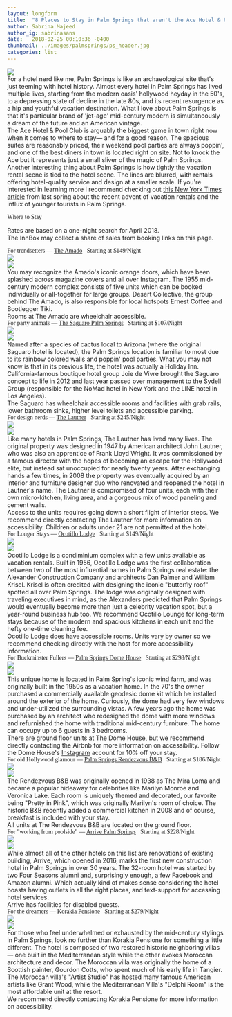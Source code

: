 ```yaml
---
layout: longform
title:  "8 Places to Stay in Palm Springs that aren't the Ace Hotel & Pool Club"
author: Sabrina Majeed
author_ig: sabrinasans
date:   2018-02-25 00:10:36 -0400
thumbnail: ../images/palmsprings/ps_header.jpg
categories: list
---
```


<img class="mt4-ns mt3 mb4-ns mb3" src="/images/palmsprings/ps_header.jpg">

<p class="pb4" style="max-width: 650px; margin: auto;">
For a hotel nerd like me, Palm Springs is like an archaeological site that's just teeming with hotel history. Almost every hotel in Palm Springs has lived multiple lives, starting from the modern oasis' hollywood heyday in the 50's, to a depressing state of decline in the late 80s, and its recent resurgence as a hip and youthful vacation destination. What I love about Palm Springs is that it's particular brand of 'jet-age' mid-century modern is simultaneously a dream of the future and an American vintage.
</p>

<p class="pb4" style="max-width: 650px; margin: auto;">
The Ace Hotel & Pool Club is arguably the biggest game in town right now when it comes to where to stay— and for a good reason. The spacious suites are reasonably priced, their weekend pool parties are always poppin', and one of the best diners in town is located right on site. Not to knock the Ace but it represents just a small sliver of the magic of Palm Springs.
</p>

<p class="pb4" style="max-width: 650px; margin: auto;">
Another interesting thing about Palm Springs is how tightly the vacation rental scene is tied to the hotel scene. The lines are blurred, with rentals offering hotel-quality service and design at a smaller scale. If you're interested in learning more I recommend checking out <a href="https://www.nytimes.com/2017/03/04/style/palm-springs-hotels-airbnb-vacation-rental-homes.html">this New York Times article</a> from last spring about the recent advent of vacation rentals and the influx of younger tourists in Palm Springs.
</p>

<p class="tc f2 mt4 mb0" style="font-family: 'Gilroy-ExtraBold'">Where to Stay</p>
<p class="tc f6 light-silver mb4">Rates are based on a one-night search for April 2018. <br>The InnBox may collect a share of sales from booking links on this page.</p>

<p class="f3 pb3 pt3 lh-title" style="max-width: 650px; margin: auto; font-family: 'Gilroy-ExtraBold'">For trendsetters — <a href="http://thedesertcollective.com/the-amado-property/" target="_blank" class="link underline-hover orange">The Amado</a><span class="f5 light-silver">&nbsp; &nbsp;Starting at $149/Night</span></p>
<div class="fl w-100 w-50-ns pr1-ns mb1 mb0-ns">
<img src="../images/palmsprings/amado_1.jpg">
</div>
<div class="fl w-100 w-50-ns pl1-ns mb3">
<img src="../images/palmsprings/amado_2.jpg">
</div>
<p class="pb3" style="max-width: 650px; margin: auto;">You may recognize the Amado's iconic orange doors, which have been splashed across magazine covers and all over Instagram. The 1955 mid-century modern complex consists of five units which can be booked individually or all-together for large groups. Desert Collective, the group behind The Amado, is also responsible for local hotspots Ernest Coffee and Bootlegger Tiki.</p>
<p style="max-width: 650px; margin: auto;" class="f6 i pb4 light-silver">Rooms at The Amado are wheelchair accessible.</p>

<p class="f3 pb3 pt3 lh-title" style="max-width: 650px; margin: auto; font-family: 'Gilroy-ExtraBold'">For party animals — <a href="http://www.booking.com/hotel/us/the-saguaro.html?aid=1452227&no_rooms=1&group_adults=1" target="_blank" class="link underline-hover orange">The Saguaro Palm Springs</a><span class="f5 light-silver">&nbsp; &nbsp;Starting at $107/Night</span></p>
<div class="fl w-100 w-50-ns pr1-ns mb1 mb0-ns">
<img src="../images/palmsprings/saguaro_1.jpg">
</div>
<div class="fl w-100 w-50-ns pl1-ns mb3">
<img src="../images/palmsprings/saguaro_2.jpg">
</div>
<p class="pb3" style="max-width: 650px; margin: auto;">Named after a species of cactus local to Arizona (where the original Saguaro hotel is located), the Palm Springs location is familiar to most due to its rainbow colored walls and poppin' pool parties. What you may not know is that in its previous life, the hotel was actually a Holiday Inn. California-famous boutique hotel group Joie de Vivre brought the Saguaro concept to life in 2012 and last year passed over management to the Sydell Group (responsible for the NoMad hotel in New York and the LINE hotel in Los Angeles).</p>
<p style="max-width: 650px; margin: auto;" class="f6 i pb4 light-silver">The Saguaro has wheelchair accessible rooms and facilities with grab rails, lower bathroom sinks, higher level toilets and accessible parking.</p>


<p id="anchor" class="f3 pb3 pt3 lh-title" style="max-width: 650px; margin: auto; font-family: 'Gilroy-ExtraBold'">For design nerds — <a href="https://www.thelautner.com/" target="_blank" class="link underline-hover orange">The Lautner</a><span class="f5 light-silver">&nbsp; &nbsp;Starting at $245/Night</span></p>
<div class="fl w-100 w-50-ns pr1-ns mb1 mb0-ns">
<img src="../images/palmsprings/lautner_1.jpg">
</div>
<div class="fl w-100 w-50-ns pl1-ns mb3">
<img src="../images/palmsprings/lautner_2.jpg">
</div>
<p class="pb3" style="max-width: 650px; margin: auto;">Like many hotels in Palm Springs, The Lautner has lived many lives. The original property was designed in 1947 by American architect John Lautner, who was also an apprentice of Frank Lloyd Wright. It was commissioned by a famous director with the hopes of becoming an escape for the Hollywood elite, but instead sat unoccupied for nearly twenty years. After exchanging hands a few times, in 2008 the property was eventually acquired by an interior and furniture designer duo who renovated and reopened the hotel in Lautner's name. The Lautner is compromised of four units, each with their own micro-kitchen, living area, and a gorgeous mix of wood paneling and cement walls.</p>
<p style="max-width: 650px; margin: auto;" class="f6 i pb4 light-silver">Access to the units requires going down a short flight of interior steps. We recommend directly contacting The Lautner for more information on accessibility. Children or adults under 21 are not permitted at the hotel.</p>

<p class="f3 pb3 pt3 lh-title" style="max-width: 650px; margin: auto; font-family: 'Gilroy-ExtraBold'">For Longer Stays — <a href="https://www.ocotillolodge.com/" target="_blank" class="link underline-hover orange">Ocotillo Lodge</a><span class="f5 light-silver">&nbsp; &nbsp;Starting at $149/Night</span></p>
<div class="fl w-100 w-50-ns pr1-ns mb1 mb0-ns">
<img src="../images/palmsprings/ocotillo_1.jpg">
</div>
<div class="fl w-100 w-50-ns pl1-ns mb3">
<img src="../images/palmsprings/ocotillo_2.jpg">
</div>
<p class="pb3" style="max-width: 650px; margin: auto;">Ocotillo Lodge is a condiminium complex with a few units available as vacation rentals. Built in 1956, Ocotillo Lodge was the first collaboration between two of the most influential names in Palm Springs real estate: the Alexander Construction Company and architects Dan Palmer and William Krisel. Krisel is often credited with designing the iconic "butterfly roof" spotted all over Palm Springs. The lodge was originally designed with traveling executives in mind, as the Alexanders predicted that Palm Springs would eventually become more than just a celebrity vacation spot, but a year-round business hub too. We recommend Ocotillo Lounge for long-term stays because of the modern and spacious kitchens in each unit and the hefty one-time cleaning fee.</p>
<p style="max-width: 650px; margin: auto;" class="f6 i pb4 light-silver">Ocotillo Lodge does have accessible rooms. Units vary by owner so we recommend checking directly with the host for more accessibility information.</p>

<p class="f3 pb3 pt3 lh-title" style="max-width: 650px; margin: auto; font-family: 'Gilroy-ExtraBold'">For Buckminster Fullers — <a href="https://www.airbnb.com/rooms/12830029" target="_blank" class="link underline-hover orange">Palm Springs Dome House</a><span class="f5 light-silver">&nbsp; &nbsp;Starting at $298/Night</span></p>
<div class="fl w-100 w-50-ns pr1-ns mb1 mb0-ns">
<img src="../images/palmsprings/dome_1.jpg">
</div>
<div class="fl w-100 w-50-ns pl1-ns mb3">
<img src="../images/palmsprings/dome_2.jpg">
</div>
<p class="pb3" style="max-width: 650px; margin: auto;">This unique home is located in Palm Spring's iconic wind farm, and was originally built in the 1950s as a vacation home. In the 70's the owner purchased a commercially available geodesic dome kit which he installed around the exterior of the home. Curiously, the dome had very few windows and under-utilized the surrounding vistas. A few years ago the home was purchased by an architect who redesigned the dome with more windows and refurnished the home with traditional mid-century furniture. The home can occupy up to 6 guests in 3 bedrooms.</p>
<p style="max-width: 650px; margin: auto;" class="f6 i pb4 light-silver">There are ground floor units at The Dome House, but we recommend directly contacting the Airbnb for more information on accessibility. Follow the Dome House's <a href="http://instagram.com/palmspringsdomehouse" target="new">Instagram</a> account for 10% off your stay.</p>


<p class="f3 pb3 pt3 lh-title" style="max-width: 650px; margin: auto; font-family: 'Gilroy-ExtraBold'">For old Hollywood glamour — <a href="http://www.booking.com/hotel/us/rendezvous-bed-and-breakfast.html?aid=1452227&no_rooms=1&group_adults=1" target="_blank" class="link underline-hover orange">Palm Springs Rendezvous B&B</a><span class="f5 light-silver">&nbsp; &nbsp;Starting at $186/Night</span></p>
<div class="fl w-100 w-50-ns pr1-ns mb1 mb0-ns">
<img src="../images/palmsprings/rendez_1.jpg">
</div>
<div class="fl w-100 w-50-ns pl1-ns mb3">
<img src="../images/palmsprings/rendez_2.jpg">
</div>
<p class="pb3" style="max-width: 650px; margin: auto;">The Rendezvous B&B was originally opened in 1938 as The Mira Loma and became a popular hideaway for celebrities like Marilyn Monroe and Veronica Lake. Each room is uniquely themed and decorated, our favorite being "Pretty in Pink", which was originally Marilyn's room of choice. The historic B&B recently added a commercial kitchen in 2008 and of course, breakfast is included with your stay.</p>
<p style="max-width: 650px; margin: auto;" class="f6 i pb4 light-silver">All units at The Rendezvous B&B are located on the ground floor.</p>

<p class="f3 pb3 pt3 lh-title" style="max-width: 650px; margin: auto; font-family: 'Gilroy-ExtraBold'">For "working from poolside" — <a href="http://www.booking.com/hotel/us/arrive.html?aid=1452227&no_rooms=1&group_adults=1" target="_blank" class="link underline-hover orange">Arrive Palm Springs</a><span class="f5 light-silver">&nbsp; &nbsp;Starting at $228/Night</span></p>
<div class="fl w-100 w-50-ns pr1-ns mb1 mb0-ns">
<img src="../images/palmsprings/arrive_1.jpg">
</div>
<div class="fl w-100 w-50-ns pl1-ns mb3">
<img src="../images/palmsprings/arrive_2.jpg">
</div>
<p class="pb3" style="max-width: 650px; margin: auto;">While almost all of the other hotels on this list are renovations of existing building, Arrive, which opened in 2016, marks the first new construction hotel in Palm Springs in over 30 years. The 32-room hotel was started by two Four Seasons alumni and, surprisingly enough, a few Facebook and Amazon alumni. Which actually kind of makes sense considering the hotel boasts having outlets in all the right places, and text-support for accessing hotel services.</p>
<p style="max-width: 650px; margin: auto;" class="f6 i pb4 light-silver">Arrive has facilities for disabled guests.</p>

<p class="f3 pb3 pt3 lh-title" style="max-width: 650px; margin: auto; font-family: 'Gilroy-ExtraBold'">For the dreamers — <a href="http://www.booking.com/hotel/us/korakia-pensione.html?aid=1452227&no_rooms=1&group_adults=1" target="_blank" class="link underline-hover orange">Korakia Pensione</a><span class="f5 light-silver">&nbsp; &nbsp;Starting at $279/Night</span></p>
<div class="fl w-100 w-50-ns pr1-ns mb1 mb0-ns">
<img src="../images/palmsprings/korakia_1.jpg">
</div>
<div class="fl w-100 w-50-ns pl1-ns mb3">
<img src="../images/palmsprings/korakia_2.jpg">
</div>
<p class="pb3" style="max-width: 650px; margin: auto;">For those who feel underwhelmed or exhausted by the mid-century stylings in Palm Springs, look no further than Korakia Pensione for something a little different. The hotel is composed of two restored historic neighboring villas— one built in the Mediterranean style while the other evokes Moroccan architecture and decor. The Moroccan villa was originally the home of a Scottish painter, Gourdon Cotts, who spent much of his early life in Tangier. The Moroccan villa's "Artist Studio" has hosted many famous American artists like Grant Wood, while the Mediterranean Villa's "Delphi Room" is the most affordable unit at the resort.</p>
<p style="max-width: 650px; margin: auto;" class="f6 i pb4 light-silver">We recommend directly contacting Korakia Pensione for more information on accessibility.</p>
